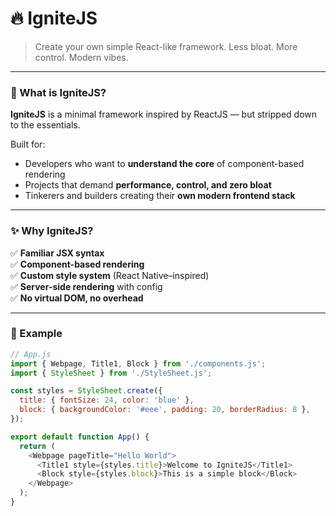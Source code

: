 # 🔥 IgniteJS

> Create your own simple React-like framework. Less bloat. More control. Modern vibes.

---

### 🚀 What is IgniteJS?

**IgniteJS** is a minimal framework inspired by ReactJS — but stripped down to the essentials.

Built for:

- Developers who want to **understand the core** of component-based rendering
- Projects that demand **performance, control, and zero bloat**
- Tinkerers and builders creating their **own modern frontend stack**

---

### ✨ Why IgniteJS?

✅ **Familiar JSX syntax**  
✅ **Component-based rendering**  
✅ **Custom style system** (React Native–inspired)  
✅ **Server-side rendering** with config  
✅ **No virtual DOM, no overhead**  

---

### 🧩 Example

```.js
// App.js
import { Webpage, Title1, Block } from './components.js';
import { StyleSheet } from './StyleSheet.js';

const styles = StyleSheet.create({
  title: { fontSize: 24, color: 'blue' },
  block: { backgroundColor: '#eee', padding: 20, borderRadius: 8 },
});

export default function App() {
  return (
    <Webpage pageTitle="Hello World">
      <Title1 style={styles.title}>Welcome to IgniteJS</Title1>
      <Block style={styles.block}>This is a simple block</Block>
    </Webpage>
  );
}
